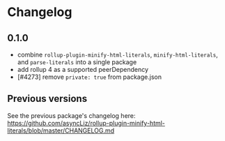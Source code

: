 # Changelog

## 0.1.0

- combine `rollup-plugin-minify-html-literals`, `minify-html-literals`, and `parse-literals` into a single package
- add rollup 4 as a supported peerDependency
- [#4273] remove `private: true` from package.json

## Previous versions

See the previous package's changelog here:
https://github.com/asyncLiz/rollup-plugin-minify-html-literals/blob/master/CHANGELOG.md
